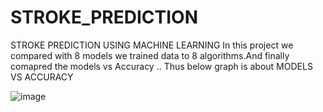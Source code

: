 # STROKE_PREDICTION
STROKE PREDICTION USING MACHINE LEARNING
    In this project we compared with 8 models we trained data to 8 algorithms.And finally comapred the models vs Accuracy .. Thus below graph is about MODELS VS ACCURACY
    
    
![image](https://user-images.githubusercontent.com/118617310/202856478-980206db-9826-4714-96e5-5d9dc6108ca2.png)
